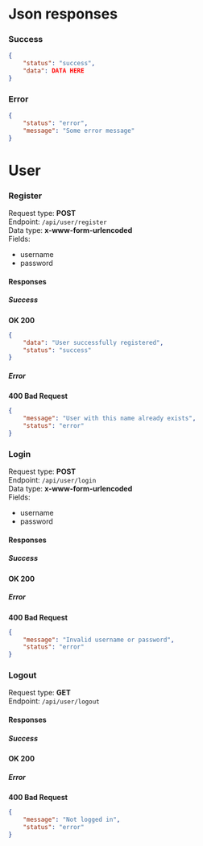 # Json responses

### Success
```json
{
	"status": "success",
	"data": DATA HERE
}
```

### Error
```json
{
	"status": "error",
	"message": "Some error message"
}
```

# User

### Register
Request type: **POST**\
Endpoint: `/api/user/register`\
Data type: **x-www-form-urlencoded**\
Fields:
- username
- password

#### Responses
##### Success
**OK 200**
```json
{
    "data": "User successfully registered",
    "status": "success"
}
```

##### Error
**400 Bad Request**
```json
{
    "message": "User with this name already exists",
    "status": "error"
}
```

### Login
Request type: **POST**\
Endpoint: `/api/user/login`\
Data type: **x-www-form-urlencoded**\
Fields:
- username
- password

#### Responses
##### Success
**OK 200**

##### Error
**400 Bad Request**
```json
{
    "message": "Invalid username or password",
    "status": "error"
}
```


### Logout
Request type: **GET**\
Endpoint: `/api/user/logout`

#### Responses
##### Success
**OK 200**

##### Error
**400 Bad Request**
```json
{
    "message": "Not logged in",
    "status": "error"
}
```
